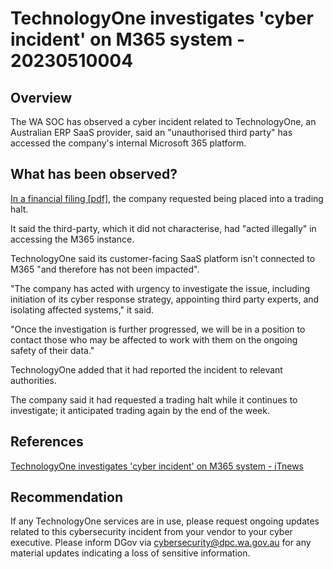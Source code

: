# TechnologyOne investigates 'cyber incident' on M365 system - 20230510004

## Overview
The WA SOC has observed a cyber incident related to TechnologyOne, an Australian ERP SaaS provider, said an "unauthorised third party" has accessed the company's internal Microsoft 365 platform.

## What has been observed?
[In a financial filing [pdf]](https://www.asx.com.au/asx/statistics/displayAnnouncement.do?display=pdf&idsId=02664471), the company requested being placed into a trading halt.

It said the third-party, which it did not characterise, had "acted illegally" in accessing the M365 instance.

TechnologyOne said its customer-facing SaaS platform isn't connected to M365 "and therefore has not been impacted".

"The company has acted with urgency to investigate the issue, including initiation of its cyber response strategy, appointing third party experts, and isolating affected systems," it said.

"Once the investigation is further progressed, we will be in a position to contact those who may be affected to work with them on the ongoing safety of their data."

TechnologyOne added that it had reported the incident to relevant authorities.

The company said it had requested a trading halt while it continues to investigate; it anticipated trading again by the end of the week.

## References

[TechnologyOne investigates 'cyber incident' on M365 system - iTnews](https://www.itnews.com.au/news/technologyone-investigates-cyber-incident-on-m365-system-594187)

## Recommendation
If any TechnologyOne services are in use, please request ongoing updates related to this cybersecurity incident from your vendor to your cyber executive. Please inform DGov via <cybersecurity@dpc.wa.gov.au> for any material updates indicating a loss of sensitive information.

